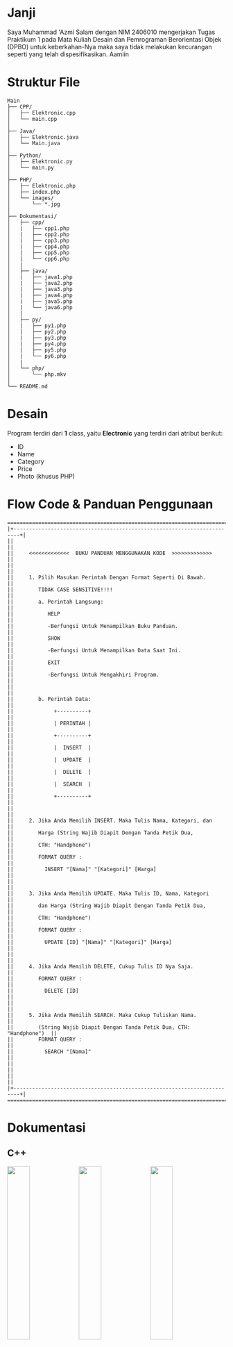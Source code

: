 # Janji
Saya Muhammad 'Azmi Salam dengan NIM 2406010 mengerjakan Tugas Praktikum 1 pada Mata Kuliah Desain dan Pemrograman Berorientasi Objek (DPBO) untuk keberkahan-Nya maka saya tidak melakukan kecurangan seperti yang telah dispesifikasikan. Aamiin

# Struktur File
```
Main
├── CPP/
│   ├── Elektronic.cpp
│   └── main.cpp
│
├── Java/
│   ├── Elektronic.java
│   └── Main.java
│
├── Python/
│   ├── Elektronic.py
│   └── main.py
│
├── PHP/
│   ├── Elektronic.php
│   ├── index.php
│   └── images/
│       └── *.jpg
│
├── Dokumentasi/
│   ├── cpp/
│   |   ├── cpp1.php
│   |   ├── cpp2.php
│   |   ├── cpp3.php
│   |   ├── cpp4.php
│   |   ├── cpp5.php
│   |   └── cpp6.php
│   |
│   ├── java/
│   |   ├── java1.php
│   |   ├── java2.php
│   |   ├── java3.php
│   |   ├── java4.php
│   |   ├── java5.php
│   |   └── java6.php
│   |
│   ├── py/
│   |   ├── py1.php
│   |   ├── py2.php
│   |   ├── py3.php
│   |   ├── py4.php
│   |   ├── py5.php
│   |   └── py6.php
│   |
│   └── php/
│       └── php.mkv
│
└── README.md
```

# Desain
Program terdiri dari __1__ class, yaitu __Electronic__ yang terdiri dari atribut berikut:
- ID
- Name
- Category
- Price
- Photo (khusus PHP)

# Flow Code & Panduan Penggunaan
```
============================================================================
|+------------------------------------------------------------------------+|
||                                                                        ||
||     <<<<<<<<<<<<<  BUKU PANDUAN MENGGUNAKAN KODE  >>>>>>>>>>>>>        ||
||                                                                        ||
||     1. Pilih Masukan Perintah Dengan Format Seperti Di Bawah.          ||
||        TIDAK CASE SENSITIVE!!!!                                        ||
||        a. Perintah Langsung:                                           ||
||           HELP                                                         ||
||           -Berfungsi Untuk Menampilkan Buku Panduan.                   ||
||           SHOW                                                         ||
||           -Berfungsi Untuk Menampilkan Data Saat Ini.                  ||
||           EXIT                                                         ||
||           -Berfungsi Untuk Mengakhiri Program.                         ||
||                                                                        ||
||        b. Perintah Data:                                               ||
||             +----------+                                               ||
||             | PERINTAH |                                               ||
||             +----------+                                               ||
||             |  INSERT  |                                               ||
||             |  UPDATE  |                                               ||
||             |  DELETE  |                                               ||
||             |  SEARCH  |                                               ||
||             +----------+                                               ||
||                                                                        ||
||     2. Jika Anda Memilih INSERT. Maka Tulis Nama, Kategori, dan        ||
||        Harga (String Wajib Diapit Dengan Tanda Petik Dua,              ||
||        CTH: "Handphone")                                               ||
||        FORMAT QUERY :                                                  ||
||          INSERT "[Nama]" "[Kategori]" [Harga]                          ||
||                                                                        ||
||     3. Jika Anda Memilih UPDATE. Maka Tulis ID, Nama, Kategori         ||
||        dan Harga (String Wajib Diapit Dengan Tanda Petik Dua,          ||
||        CTH: "Handphone")                                               ||
||        FORMAT QUERY :                                                  ||
||          UPDATE [ID] "[Nama]" "[Kategori]" [Harga]                     ||
||                                                                        ||
||     4. Jika Anda Memilih DELETE, Cukup Tulis ID Nya Saja.              ||
||        FORMAT QUERY :                                                  ||
||          DELETE [ID]                                                   ||
||                                                                        ||
||     5. Jika Anda Memilih SEARCH. Maka Cukup Tuliskan Nama.             ||
||        (String Wajib Diapit Dengan Tanda Petik Dua, CTH: "Handphone")  ||
||        FORMAT QUERY :                                                  ||
||          SEARCH "[Nama]"                                               ||
||                                                                        ||
||                                                                        ||
|+------------------------------------------------------------------------+|
============================================================================
```

# Dokumentasi

## C++
<div>
    <img src="Dokumentasi/cpp/cpp2.png" style="width: 32%;">
    <img src="Dokumentasi/cpp/cpp3.png" style="width: 32%;">
    <img src="Dokumentasi/cpp/cpp4.png" style="width: 32%;">
    <img src="Dokumentasi/cpp/cpp1.png" style="width: 32%;">
    <!-- <img src="Dokumentasi/cpp/cpp5.png" style="width: 32%;"> -->
    <img src="Dokumentasi/cpp/cpp6.png" style="width: 32%;">
</div>

## JAVA
<div>
    <img src="Dokumentasi/java/java2.png" style="width: 32%;">
    <img src="Dokumentasi/java/java3.png" style="width: 32%;">
    <img src="Dokumentasi/java/java4.png" style="width: 32%;">
    <img src="Dokumentasi/java/java1.png" style="width: 32%;">
    <!-- <img src="Dokumentasi/java/java5.png" style="width: 32%;"> -->
    <img src="Dokumentasi/java/java6.png" style="width: 32%;">
</div>

## PYTHON
<div>
    <img src="Dokumentasi/py/py2.png" style="width: 32%;">
    <img src="Dokumentasi/py/py3.png" style="width: 32%;">
    <img src="Dokumentasi/py/py4.png" style="width: 32%;">
    <img src="Dokumentasi/py/py1.png" style="width: 32%;">
    <!-- <img src="Dokumentasi/py/py5.png" style="width: 32%;"> -->
    <img src="Dokumentasi/py/py6.png" style="width: 32%;">
</div>

## PHP
<div>
    <a>Klik untuk melihat vidio dokumentasi</a><br><br>
    <a href="https://youtu.be/3H8kubvpiJM"><img src="https://img.shields.io/badge/YouTube-%23FF0000.svg?style=for-the-badge&logo=YouTube&logoColor=white" /></a>
    <video src="Dokumentasi/php/php.mkv" controls width="600"></video>
</div>
